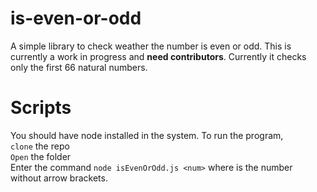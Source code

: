 # is-even-or-odd

A simple library to check weather the number is even or odd. This is currently a work in progress and **need contributors**. Currently it checks only the first 66 natural numbers.

# Scripts
You should have node installed in the system.
To run the program, <br />
`clone` the repo <br/>
`Open` the folder <br />
Enter the command `node isEvenOrOdd.js <num>` where <num> is the number without arrow brackets.
